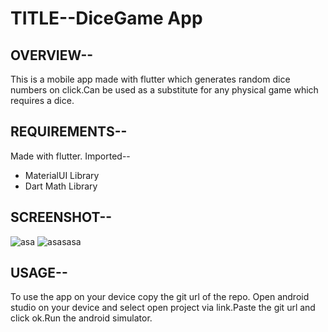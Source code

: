 # TITLE--DiceGame App

## OVERVIEW--
This is a mobile app made with flutter which generates random dice numbers on click.Can be used as a substitute for any physical game which requires a dice.

## REQUIREMENTS--
Made with flutter.
Imported--
* MaterialUI Library
* Dart Math Library

## SCREENSHOT--
![asa](https://user-images.githubusercontent.com/54092197/90314506-ec5b0100-df31-11ea-8aa1-38f87aa81d48.jpg)
![asasasa](https://user-images.githubusercontent.com/54092197/90314509-ef55f180-df31-11ea-9511-33fdb882d9a3.jpg)

## USAGE--
To use the app on your device copy the git url of the repo. Open android studio on your device and select open project via link.Paste the git url and click ok.Run the android simulator.
